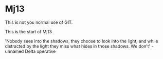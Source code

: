 Mj13
====

This is not you normal use of GIT.

This is the start of Mj13

'Nobody sees into the shadows, they choose to look into the light, and while distracted by the light they miss what hides in those shadows. We don't' - unnamed Delta operative 

